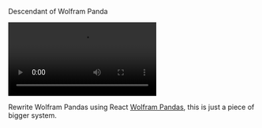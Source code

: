 Descendant of Wolfram Panda

<video src="https://user-images.githubusercontent.com/69144096/211085462-81b60003-da61-4f71-a1d4-821f93afb858.mp4"></video>


Rewrite Wolfram Pandas using React [Wolfram Pandas](https://github.com/nhannht/wolfram-panda), this is just a piece of bigger system.
